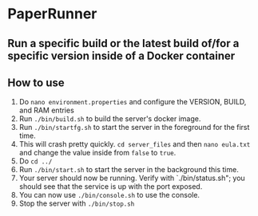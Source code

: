 # PaperRunner
## Run a specific build or the latest build of/for a specific version inside of a Docker container

## How to use
1. Do `nano environment.properties` and configure the VERSION, BUILD, and RAM entries
2. Run `./bin/build.sh` to build the server's docker image.
3. Run `./bin/startfg.sh` to start the server in the foreground for the first time.
3. This will crash pretty quickly. `cd server_files` and then `nano eula.txt` and change the value inside from `false` to `true`.
5. Do `cd ../`
6. Run `./bin/start.sh` to start the server in the background this time.
7. Your server should now be running. Verify with `./bin/status.sh"; you should see that the service is up with the port exposed.
8. You can now use `./bin/console.sh` to use the console.
9. Stop the server with `./bin/stop.sh`
